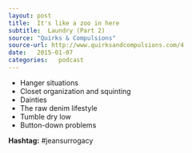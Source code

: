 ```yaml
---
layout: post
title:  It's like a zoo in here
subtitle:  Laundry (Part 2)
source: "Quirks & Compulsions"
source-url: http://www.quirksandcompulsions.com/4
date:   2015-01-07
categories:   podcast
---
```


* Hanger situations
* Closet organization and squinting
* Dainties
* The raw denim lifestyle
* Tumble dry low
* Button-down problems

<p class="sans-s"><strong>Hashtag:</strong> #jeansurrogacy</p>
